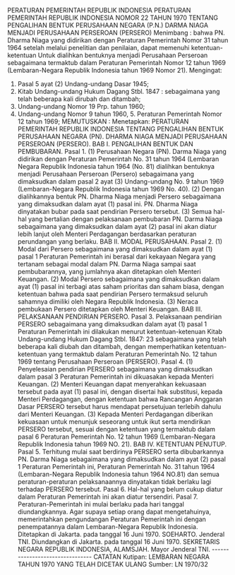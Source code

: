  PERATURAN PEMERINTAH REPUBLIK INDONESIA PERATURAN PEMERINTAH REPUBLIK INDONESIA NOMOR 22 TAHUN 1970 TENTANG PENGALIHAN BENTUK PERUSAHAAN NEGARA (P.N.) DARMA NIAGA MENJADI PERUSAHAAN PERSEROAN (PERSERO)
Menimbang :
 bahwa PN. Dharma Niaga yang didirikan dengan Peraturan Pemerintah Nomor 31 tahun 1964 setelah melalui penelitian dan penilaian, dapat memenuhi ketentuan-ketentuan Untuk dialihkan bentuknya menjadi Perusahaan Perseroan sebagaimana termaktub dalam Peraturan Pemerintah Nomor 12 tahun 1969 (Lembaran-Negara Republik Indonesia tahun 1969 Nomor 21). Mengingat:
1. Pasal 5 ayat (2) Undang-undang Dasar 1945;
2. Kitab Undang-undang Hukum Dagang Stbl. 1847 : sebagaimana yang telah beberapa kali dirubah dan ditambah;
3. Undang-undang Nomor 19 Prp. tahun 1960;
4. Undang-undang Nomor 9 tahun 1960, 5. Peraturan Pemerintah Nomor 12 tahun 1969;
MEMUTUSKAN :
 Menetapkan: PERATURAN PEMERINTAH REPUBLIK INDONESIA TENTANG PENGALIHAN BENTUK PERUSAHAAN NEGARA (PN). DHARMA NIAGA MENJADI PERUSAHAAN PERSEROAN (PERSERO). BAB I. PENGALIHAN BENTUK DAN PEMBUBARAN. Pasal 1.
(1) Perusahaan Negara (PN). Darma Niaga yang didirikan dengan Peraturan Pemerintah No. 31 tahun 1964 (Lembaran Negara Republik Indonesia tahun 1964 (No. 81) dialihkan bentuknya menjadi Perusahaan Perseroan (Persero) sebagaimana yang dimaksudkan dalam pasal 2 ayat (3) Undang-undang No. 9 tahun 1969 (Lembaran-Negara Republik Indonesia tahun 1969 No. 40). (2) Dengan dialihkannya bentuk PN. Dharma Niaga menjadi Persero sebagaimana yang dimaksudkan dalam ayat (1) pasal ini. PN. Dharma Niaga dinyatakan bubar pada saat pendirian Persero tersebut. (3) Semua hal-hal yang bertalian dengan pelaksanaan pembubaran PN. Darma Niaga sebagaimana yang dimaksudkan dalam ayat (2) pasal ini akan diatur lebih lanjut oleh Menteri Perdagangan berdasarkan peraturan perundangan yang berlaku. BAB II. MODAL PERUSAHAAN. Pasal 2.
(1) Modal dari Persero sebagaimana yang dimaksudkan dalam ayat (1) pasal 1 Peraturan Pemerintah ini berasal dari kekayaan Negara yang tertanam sebagai modal dalam PN. Darma Niaga sampai saat pembubarannya, yang jumlahnya akan ditetapkan oleh Menteri Keuangan. (2) Modal Persero sebagaimana yang dimaksudkan dalam ayat (1) pasal ini terbagi atas saham prioritas dan saham biasa, dengan ketentuan bahwa pada saat pendirian Persero termaksud seluruh sahamnya dimiliki oleh Negara Republik Indonesia. (3) Neraca pembukaan Persero ditetapkan oleh Menteri Keuangan. BAB III. PELAKSANAAN PENDIRIAN PERSERO. Pasal 3. Pelaksanaan pendirian PERSERO sebagaimana yang dimaksudkan dalam ayat (1) pasal 1 Peraturan Pemerintah ini dilakukan menurut ketentuan-ketenuan Kitab Undang-undang Hukum Dagang Stbl. 1847: 23 sebagaimana yang telah beberapa kali diubah dan ditambah, dengan memperhatikan ketentuan-ketentuan yang termaktub dalam Peraturan Pemerintah No. 12 tahun 1969 tentang Perusahaan Perseroan (PERSERO). Pasal 4.
(1) Penyelesaian pendirian PERSERO sebagaimana yang dimaksudkan dalam pasal 3 Peraturan Pemerintah ini dikuasakan kepada Menteri Keuangan.
(2) Menteri Keuangan dapat menyerahkan kekuasaan tersebut pada ayat (1) pasal ini, dengan disertai hak substitusi, kepada Menteri Perdagangan, dengan ketentuan bahwa Rancangan Anggaran Dasar PERSERO tersebut harus mendapat persetujuan terlebih dahulu dari Menteri Keuangan.
(3) Kepada Menteri Perdagangan diberikan kekuasaan untuk menunjuk seseorang untuk ikut serta mendirikan PERSERO tersebut, sesuai dengan ketentuan yang termaktub dalam pasal 6 Peraturan Pemerintah No. 12 tahun 1969 (Lembaran-Negara Republik Indonesia tahun 1969 NO. 21). BAB IV. KETENTUAN PENUTUP. Pasal 5. Terhitung mulai saat berdirinya PERSERO serta dibubarkannya PN. Darma Niaga sebagaimana yang dimaksudkan dalam ayat (2) pasal 1 Peraturan Pemerintah ini, Peraturan Pemerintah No. 31 tahun 1964 (Lembaran-Negara Republik Indonesia tahun 1964 NO.81) dan semua peraturan-peraturan pelaksanaannya dinyatakan tidak berlaku lagi terhadap PERSERO tersebut. Pasal 6. Hal-hal yang belum cukup diatur dalam Peraturan Pemerintah ini akan diatur tersendiri. Pasal 7. Peraturan-Pemerintah ini mulai berlaku pada hari tanggal diundangkannya. Agar supaya setiap orang dapat mengetahuinya, memerintahkan pengundangan Peraturan Pemerintah ini dengan penempatannya dalam Lembaran-Negara Republik Indonesia. Ditetapkan di Jakarta. pada tanggal 16 Juni 1970. SOEHARTO. Jenderal TNI. Diundangkan di Jakarta. pada tanggal 16 Juni 1970. SEKRETARIS NEGARA REPUBLIK INDONESIA, ALAMSJAH. Mayor Jenderal TNI. -------------------------------- CATATAN Kutipan: LEMBARAN NEGARA TAHUN 1970 YANG TELAH DICETAK ULANG Sumber: LN 1970/32